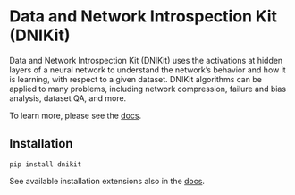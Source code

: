 # Data and Network Introspection Kit (DNIKit)

Data and Network Introspection Kit (DNIKit) uses the activations at hidden layers
of a neural network to understand the network’s behavior and how it is learning,
with respect to a given dataset. DNIKit algorithms can be applied to many problems,
including network compression, failure and bias analysis, dataset QA, and more.

To learn more, please see the [docs](https://apple.github.io/dnikit).

## Installation

```
pip install dnikit
```

See available installation extensions also in the [docs](https://apple.github.io/dnikit).
